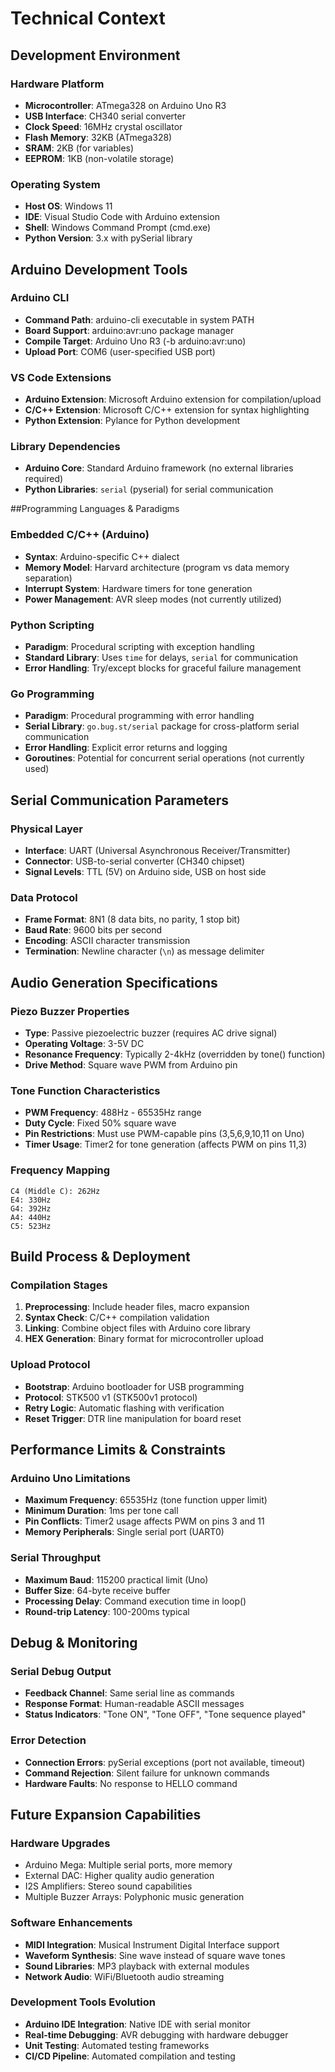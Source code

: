 # Technical Context

## Development Environment

### Hardware Platform
- **Microcontroller**: ATmega328 on Arduino Uno R3
- **USB Interface**: CH340 serial converter
- **Clock Speed**: 16MHz crystal oscillator
- **Flash Memory**: 32KB (ATmega328)
- **SRAM**: 2KB (for variables)
- **EEPROM**: 1KB (non-volatile storage)

### Operating System
- **Host OS**: Windows 11
- **IDE**: Visual Studio Code with Arduino extension
- **Shell**: Windows Command Prompt (cmd.exe)
- **Python Version**: 3.x with pySerial library

## Arduino Development Tools

### Arduino CLI
- **Command Path**: arduino-cli executable in system PATH
- **Board Support**: arduino:avr:uno package manager
- **Compile Target**: Arduino Uno R3 (-b arduino:avr:uno)
- **Upload Port**: COM6 (user-specified USB port)

### VS Code Extensions
- **Arduino Extension**: Microsoft Arduino extension for compilation/upload
- **C/C++ Extension**: Microsoft C/C++ extension for syntax highlighting
- **Python Extension**: Pylance for Python development

### Library Dependencies
- **Arduino Core**: Standard Arduino framework (no external libraries required)
- **Python Libraries**: `serial` (pyserial) for serial communication

##Programming Languages & Paradigms

### Embedded C/C++ (Arduino)
- **Syntax**: Arduino-specific C++ dialect
- **Memory Model**: Harvard architecture (program vs data memory separation)
- **Interrupt System**: Hardware timers for tone generation
- **Power Management**: AVR sleep modes (not currently utilized)

### Python Scripting
- **Paradigm**: Procedural scripting with exception handling
- **Standard Library**: Uses `time` for delays, `serial` for communication
- **Error Handling**: Try/except blocks for graceful failure management

### Go Programming
- **Paradigm**: Procedural programming with error handling
- **Serial Library**: `go.bug.st/serial` package for cross-platform serial communication
- **Error Handling**: Explicit error returns and logging
- **Goroutines**: Potential for concurrent serial operations (not currently used)

## Serial Communication Parameters

### Physical Layer
- **Interface**: UART (Universal Asynchronous Receiver/Transmitter)
- **Connector**: USB-to-serial converter (CH340 chipset)
- **Signal Levels**: TTL (5V) on Arduino side, USB on host side

### Data Protocol
- **Frame Format**: 8N1 (8 data bits, no parity, 1 stop bit)
- **Baud Rate**: 9600 bits per second
- **Encoding**: ASCII character transmission
- **Termination**: Newline character (`\n`) as message delimiter

## Audio Generation Specifications

### Piezo Buzzer Properties
- **Type**: Passive piezoelectric buzzer (requires AC drive signal)
- **Operating Voltage**: 3-5V DC
- **Resonance Frequency**: Typically 2-4kHz (overridden by tone() function)
- **Drive Method**: Square wave PWM from Arduino pin

### Tone Function Characteristics
- **PWM Frequency**: 488Hz - 65535Hz range
- **Duty Cycle**: Fixed 50% square wave
- **Pin Restrictions**: Must use PWM-capable pins (3,5,6,9,10,11 on Uno)
- **Timer Usage**: Timer2 for tone generation (affects PWM on pins 11,3)

### Frequency Mapping
```
C4 (Middle C): 262Hz
E4: 330Hz
G4: 392Hz
A4: 440Hz
C5: 523Hz
```

## Build Process & Deployment

### Compilation Stages
1. **Preprocessing**: Include header files, macro expansion
2. **Syntax Check**: C/C++ compilation validation
3. **Linking**: Combine object files with Arduino core library
4. **HEX Generation**: Binary format for microcontroller upload

### Upload Protocol
- **Bootstrap**: Arduino bootloader for USB programming
- **Protocol**: STK500 v1 (STK500v1 protocol)
- **Retry Logic**: Automatic flashing with verification
- **Reset Trigger**: DTR line manipulation for board reset

## Performance Limits & Constraints

### Arduino Uno Limitations
- **Maximum Frequency**: 65535Hz (tone function upper limit)
- **Minimum Duration**: 1ms per tone call
- **Pin Conflicts**: Timer2 usage affects PWM on pins 3 and 11
- **Memory Peripherals**: Single serial port (UART0)

### Serial Throughput
- **Maximum Baud**: 115200 practical limit (Uno)
- **Buffer Size**: 64-byte receive buffer
- **Processing Delay**: Command execution time in loop()
- **Round-trip Latency**: 100-200ms typical

## Debug & Monitoring

### Serial Debug Output
- **Feedback Channel**: Same serial line as commands
- **Response Format**: Human-readable ASCII messages
- **Status Indicators**: "Tone ON", "Tone OFF", "Tone sequence played"

### Error Detection
- **Connection Errors**: pySerial exceptions (port not available, timeout)
- **Command Rejection**: Silent failure for unknown commands
- **Hardware Faults**: No response to HELLO command

## Future Expansion Capabilities

### Hardware Upgrades
- Arduino Mega: Multiple serial ports, more memory
- External DAC: Higher quality audio generation
- I2S Amplifiers: Stereo sound capabilities
- Multiple Buzzer Arrays: Polyphonic music generation

### Software Enhancements
- **MIDI Integration**: Musical Instrument Digital Interface support
- **Waveform Synthesis**: Sine wave instead of square wave tones
- **Sound Libraries**: MP3 playback with external modules
- **Network Audio**: WiFi/Bluetooth audio streaming

### Development Tools Evolution
- **Arduino IDE Integration**: Native IDE with serial monitor
- **Real-time Debugging**: AVR debugging with hardware debugger
- **Unit Testing**: Automated testing frameworks
- **CI/CD Pipeline**: Automated compilation and testing
